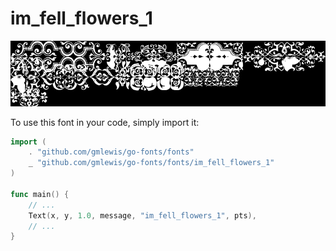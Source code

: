 # im_fell_flowers_1

![im_fell_flowers_1](im_fell_flowers_1.png)

To use this font in your code, simply import it:

```go
import (
	. "github.com/gmlewis/go-fonts/fonts"
	_ "github.com/gmlewis/go-fonts/fonts/im_fell_flowers_1"
)

func main() {
	// ...
	Text(x, y, 1.0, message, "im_fell_flowers_1", pts),
	// ...
}
```
